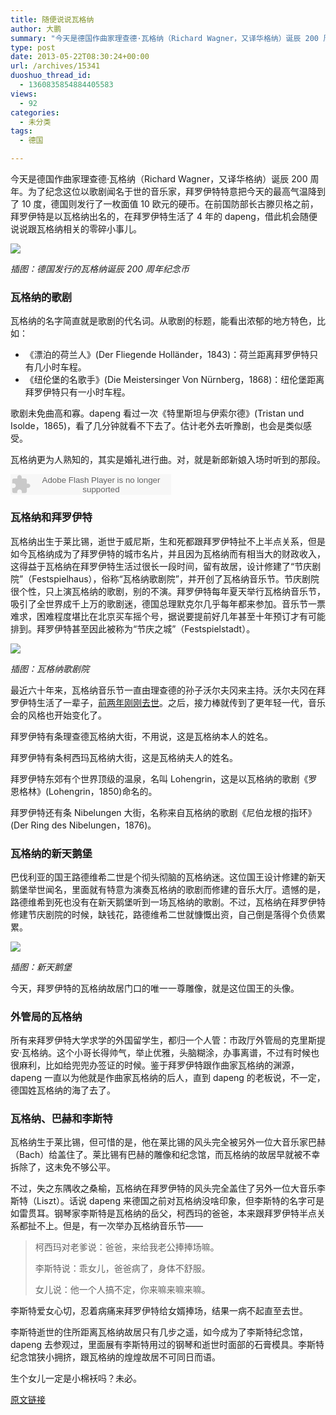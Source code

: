 ```yaml
---
title: 随便说说瓦格纳
author: 大鹏
summary: "今天是德国作曲家理查德·瓦格纳（Richard Wagner，又译华格纳）诞辰 200 周年。为了纪念这位以歌剧闻名于世的音乐家，拜罗伊特特意把今天的最高气温降到了 10 度，德国则发行了一枚面值 10 欧元的硬币。在前国防部长古滕贝格之前，拜罗伊特是以瓦格纳出名的，在拜罗伊特生活了 4 年的 dapeng，借此机会随便说说跟瓦格纳相关的零碎小事儿。"
type: post
date: 2013-05-22T08:30:24+00:00
url: /archives/15341
duoshuo_thread_id:
  - 1360835854884405583
views:
  - 92
categories:
  - 未分类
tags:
  - 德国

---
```

今天是德国作曲家理查德·瓦格纳（Richard Wagner，又译华格纳）诞辰 200 周年。为了纪念这位以歌剧闻名于世的音乐家，拜罗伊特特意把今天的最高气温降到了 10 度，德国则发行了一枚面值 10 欧元的硬币。在前国防部长古滕贝格之前，拜罗伊特是以瓦格纳出名的，在拜罗伊特生活了 4 年的 dapeng，借此机会随便说说跟瓦格纳相关的零碎小事儿。

![][1]

_插图：德国发行的瓦格纳诞辰 200 周年纪念币_

<!--more-->

### 瓦格纳的歌剧

瓦格纳的名字简直就是歌剧的代名词。从歌剧的标题，能看出浓郁的地方特色，比如：

  * 《漂泊的荷兰人》(Der Fliegende Holländer，1843)：荷兰距离拜罗伊特只有几小时车程。
  * 《纽伦堡的名歌手》(Die Meistersinger Von Nürnberg，1868)：纽伦堡距离拜罗伊特只有一小时车程。

歌剧未免曲高和寡。dapeng 看过一次《特里斯坦与伊索尔德》(Tristan und Isolde，1865)，看了几分钟就看不下去了。估计老外去听豫剧，也会是类似感受。

瓦格纳更为人熟知的，其实是婚礼进行曲。对，就是新郎新娘入场时听到的那段。

<embed src="http://www.xiami.com/widget/0_194886/singlePlayer.swf" type="application/x-shockwave-flash" width="257" height="33" wmode="transparent">
</embed>

### 瓦格纳和拜罗伊特

瓦格纳出生于莱比锡，逝世于威尼斯，生和死都跟拜罗伊特扯不上半点关系，但是如今瓦格纳成为了拜罗伊特的城市名片，并且因为瓦格纳而有相当大的财政收入，这得益于瓦格纳在拜罗伊特生活过很长一段时间，留有故居，设计修建了“节庆剧院”（Festspielhaus），俗称“瓦格纳歌剧院”，并开创了瓦格纳音乐节。节庆剧院很个性，只上演瓦格纳的歌剧，别的不演。拜罗伊特每年夏天举行瓦格纳音乐节，吸引了全世界成千上万的歌剧迷，德国总理默克尔几乎每年都来参加。音乐节一票难求，困难程度堪比在北京买车摇个号，据说要提前好几年甚至十年预订才有可能排到。拜罗伊特甚至因此被称为“节庆之城”（Festspielstadt）。

![][2]

_插图：瓦格纳歌剧院_

最近六十年来，瓦格纳音乐节一直由理查德的孙子沃尔夫冈来主持。沃尔夫冈在拜罗伊特生活了一辈子，[前两年刚刚去世][3]。之后，接力棒就传到了更年轻一代，音乐会的风格也开始变化了。

拜罗伊特有条理查德瓦格纳大街，不用说，这是瓦格纳本人的姓名。

拜罗伊特有条柯西玛瓦格纳大街，这是瓦格纳夫人的姓名。

拜罗伊特东郊有个世界顶级的温泉，名叫 Lohengrin，这是以瓦格纳的歌剧《罗恩格林》(Lohengrin，1850)命名的。

拜罗伊特还有条 Nibelungen 大街，名称来自瓦格纳的歌剧《尼伯龙根的指环》(Der Ring des Nibelungen，1876)。

### 瓦格纳的新天鹅堡

巴伐利亚的国王路德维希二世是个彻头彻脑的瓦格纳迷。这位国王设计修建的新天鹅堡举世闻名，里面就有特意为演奏瓦格纳的歌剧而修建的音乐大厅。遗憾的是，路德维希到死也没有在新天鹅堡听到一场瓦格纳的歌剧。不过，瓦格纳在拜罗伊特修建节庆剧院的时候，缺钱花，路德维希二世就慷慨出资，自己倒是落得个负债累累。

![][4]

_插图：新天鹅堡_

今天，拜罗伊特的瓦格纳故居门口的唯一一尊雕像，就是这位国王的头像。

### 外管局的瓦格纳

所有来拜罗伊特大学求学的外国留学生，都归一个人管：市政厅外管局的克里斯提安·瓦格纳。这个小哥长得帅气，举止优雅，头脑糊涂，办事离谱，不过有时候也很麻利，比如给兜兜办签证的时候。鉴于拜罗伊特跟作曲家瓦格纳的渊源，dapeng 一直以为他就是作曲家瓦格纳的后人，直到 dapeng 的老板说，不一定，德国姓瓦格纳的海了去了。

### 瓦格纳、巴赫和李斯特

瓦格纳生于莱比锡，但可惜的是，他在莱比锡的风头完全被另外一位大音乐家巴赫（Bach）给盖住了。莱比锡有巴赫的雕像和纪念馆，而瓦格纳的故居早就被不幸拆除了，这未免不够公平。

不过，失之东隅收之桑榆，瓦格纳在拜罗伊特的风头完全盖住了另外一位大音乐李斯特（Liszt）。话说 dapeng 来德国之前对瓦格纳没啥印象，但李斯特的名字可是如雷贯耳。钢琴家李斯特是瓦格纳的岳父，柯西玛的爸爸，本来跟拜罗伊特半点关系都扯不上。但是，有一次举办瓦格纳音乐节——

> 柯西玛对老爹说：爸爸，来给我老公捧捧场嘛。
> 
> 李斯特说：乖女儿，爸爸病了，身体不舒服。
> 
> 女儿说：他一个人搞不定，你来嘛来嘛来嘛。

李斯特爱女心切，忍着病痛来拜罗伊特给女婿捧场，结果一病不起直至去世。

李斯特逝世的住所距离瓦格纳故居只有几步之遥，如今成为了李斯特纪念馆，dapeng 去参观过，里面展有李斯特用过的钢琴和逝世时面部的石膏模具。李斯特纪念馆狭小拥挤，跟瓦格纳的煌煌故居不可同日而语。

生个女儿一定是小棉袄吗？未必。

 [1]: http://www.muenzen.eu/tl_files/bilder/deutschland/10-euro-wagner-2013.jpg
 [2]: http://pengzhaoblog.files.wordpress.com/2010/04/r0011480.jpg
 [3]: http://pzhao.org/2010-04-13-%E7%93%A6%E6%A0%BC%E7%BA%B3%E7%9A%84%E8%91%AC%E7%A4%BC/
 [4]: http://upload.17u.net/uploadpicbase/2012/12/21/aa/201212211107070232.jpg

[原文链接](http://dapengde.com/archives/15341)

